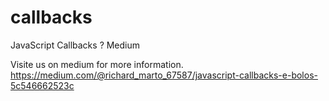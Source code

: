# callbacks
JavaScript Callbacks ? Medium

Visite us on medium for more information.
https://medium.com/@richard_marto_67587/javascript-callbacks-e-bolos-5c546662523c
